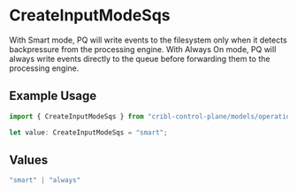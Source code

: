 # CreateInputModeSqs

With Smart mode, PQ will write events to the filesystem only when it detects backpressure from the processing engine. With Always On mode, PQ will always write events directly to the queue before forwarding them to the processing engine.

## Example Usage

```typescript
import { CreateInputModeSqs } from "cribl-control-plane/models/operations";

let value: CreateInputModeSqs = "smart";
```

## Values

```typescript
"smart" | "always"
```